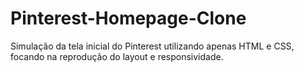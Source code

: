 # Pinterest-Homepage-Clone
Simulação da tela inicial do Pinterest utilizando apenas HTML e CSS, focando na reprodução do layout e responsividade.
